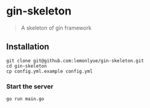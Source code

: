 # gin-skeleton

> A skeleton of gin framework

## Installation
```cassandraql
git clone git@github.com:lemonlyue/gin-skeleton.git
cd gin-skeleton
cp config.yml.example config.yml
```

### Start the server
```cassandraql
go run main.go
```